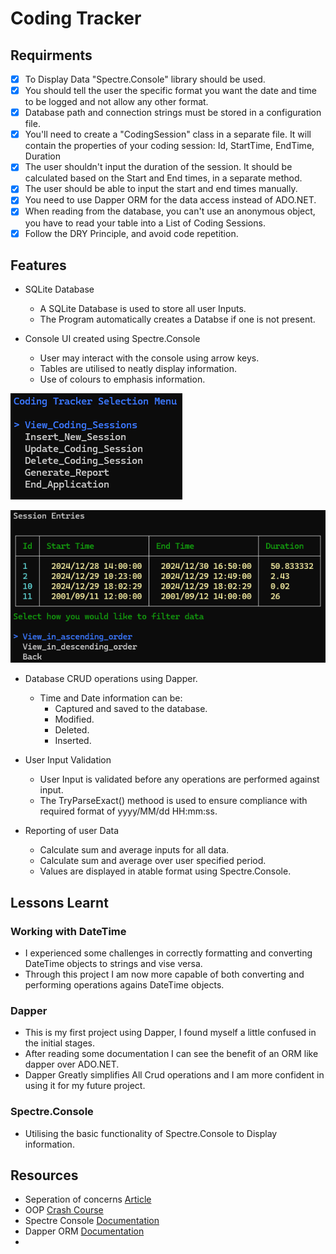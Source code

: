 # Coding Tracker

## Requirments
- [x] To Display Data "Spectre.Console" library should be used.
- [x] You should tell the user the specific format you want the date and time to be logged and not allow any other format.
- [x] Database path and connection strings must be stored in a configuration file.
- [x] You'll need to create a "CodingSession" class in a separate file. It will contain the properties of your coding session: Id, StartTime, EndTime, Duration
- [x] The user shouldn't input the duration of the session. It should be calculated based on the Start and End times, in a separate method.
- [x] The user should be able to input the start and end times manually.
- [x] You need to use Dapper ORM for the data access instead of ADO.NET.
- [x] When reading from the database, you can't use an anonymous object, you have to read your table into a List of Coding Sessions.
- [x] Follow the DRY Principle, and avoid code repetition.

## Features
* SQLite Database
  - A SQLite Database is used to store all user Inputs.
  - The Program automatically creates a Databse if one is not present.
    
* Console UI created using Spectre.Console
  - User may interact with the console using arrow keys.
  - Tables are utilised to neatly display information.
  - Use of colours to emphasis information.
 
![Main Menu UI](https://github.com/AshtonLeeSeloka/CodeReviews.Console.CodingTracker/blob/5d06ca15a2ca279b83a74ebccf74dc6e58aa422d/CodingTracker.AshtonLeeSeloka/CodingTracker.AshtonLeeSeloka/wwwRoot/Screenshot%202024-12-29%20203006.png)

![Table Example](https://github.com/AshtonLeeSeloka/CodeReviews.Console.CodingTracker/blob/5d06ca15a2ca279b83a74ebccf74dc6e58aa422d/CodingTracker.AshtonLeeSeloka/CodingTracker.AshtonLeeSeloka/wwwRoot/Screenshot%202024-12-29%20203043.png)
   
* Database CRUD operations using Dapper.
  - Time and Date information can be: 
    - Captured and saved to the database.
    - Modified.
    - Deleted.
    - Inserted.
    
* User Input Validation
  - User Input is validated before any operations are performed against input.
  - The TryParseExact() methood is used to ensure compliance with required format of yyyy/MM/dd HH:mm:ss.

* Reporting of user Data
  - Calculate sum and average inputs for all data.
  - Calculate sum and average over user specified period.
  - Values are displayed in atable format using Spectre.Console.
 
  
## Lessons Learnt

### Working with DateTime
- I experienced some challenges in correctly formatting and converting DateTime objects to strings and vise versa.
- Through this project I am now more capable of both converting and performing operations agains DateTime objects.

### Dapper
- This is my first project using Dapper, I found myself a little confused in the initial stages.
- After reading some documentation I can see the benefit of an ORM like dapper over ADO.NET.
- Dapper Greatly simplifies All Crud operations and I am more confident in using it for my future project.

### Spectre.Console
- Utilising the basic functionality of Spectre.Console to Display information.

## Resources
* Seperation of concerns [Article](https://www.thecsharpacademy.com/article/30005/separation-of-concerns-csharp)
* OOP [Crash Course](https://www.thecsharpacademy.com/course/1/article/1/500000/false)
* Spectre Console [Documentation](https://spectreconsole.net/)
* Dapper ORM [Documentation](https://www.learndapper.com/)
* 
